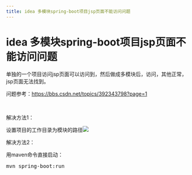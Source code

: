 ```yaml
---
title: idea 多模块spring-boot项目jsp页面不能访问问题
---
```


# idea 多模块spring-boot项目jsp页面不能访问问题

<p>单独的一个项目访问jsp页面可以访问到，然后做成多模块后，访问，其他正常，jsp页面无法找到。</p><p>问题参考：<a href="https://bbs.csdn.net/topics/392343798?page=1" target="_blank" textvalue="https://bbs.csdn.net/topics/392343798?page=1" rel="noopener">https://bbs.csdn.net/topics/392343798?page=1</a> </p><p><br/></p><p>解决方法1：</p><p>设置项目的工作目录为模块的路径<img src="https://img-bbs.csdn.net/upload/201807/17/1531796650_779425.jpg"/></p><p>解决方法2：</p><p>用maven命令直接启动：</p><pre class="brush:as3;toolbar:false">mvn&nbsp;spring-boot:run</pre><p><br/></p>


